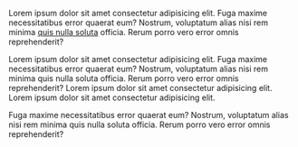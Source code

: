 Lorem ipsum dolor sit amet consectetur adipisicing elit. Fuga maxime necessitatibus error quaerat eum? Nostrum, voluptatum alias nisi rem minima [quis nulla soluta]() officia. Rerum porro vero error omnis reprehenderit?

Lorem ipsum dolor sit amet consectetur adipisicing elit. Fuga maxime necessitatibus error quaerat eum? Nostrum, voluptatum alias nisi rem minima quis nulla soluta officia. Rerum porro vero error omnis reprehenderit? Lorem ipsum dolor sit amet consectetur adipisicing elit. Lorem ipsum dolor sit amet consectetur adipisicing elit.

Fuga maxime necessitatibus error quaerat eum? Nostrum, voluptatum alias nisi rem minima quis nulla soluta officia. Rerum porro vero error omnis reprehenderit?
